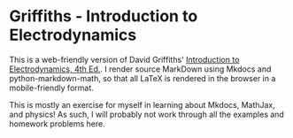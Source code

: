 # Griffiths - Introduction to Electrodynamics

This is a web-friendly version of David Griffiths' [Introduction to Electrodynamics, 4th Ed.](https://www.pearson.com/us/higher-education/program/Griffiths-Introduction-to-Electrodynamics-4th-Edition/PGM249908.html). I render source MarkDown using Mkdocs and python-markdown-math, so that all LaTeX is rendered in the browser in a mobile-friendly format.

This is mostly an exercise for myself in learning about Mkdocs, MathJax, and physics! As such, I will probably not work through all the examples and homework problems here.